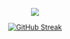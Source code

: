 <!--![MasterHead](https://firebasestorage.googleapis.com/v0/b/flexi-coding.appspot.com/o/dempgi7-520f8d5f-63d4-4453-8822-dbc149ae27f8.gif?alt=media&token=91c0c7b2-93c3-4029-b011-1a8703c5730d)-->

<p align="center">
  <img src="https://readme-typing-svg.herokuapp.com/?lines=Greetings+visitor!;Explore+my+coding+world;Feel+free+to+reach+out!;Enjoy+your+stay!&font=Fira%20Code&color=%2365C9FF&center=true&width=280&height=60">
</p>
<p align="center">
 <a href="https://git.io/streak-stats"><img src="https://streak-stats.demolab.com?user=ThienNg0&theme=tokyonight&border_radius=5&date_format=n%2Fj%5B%2FY%5D&card_width=510&card_height=210" alt="GitHub Streak" /></a></a>
</p>









